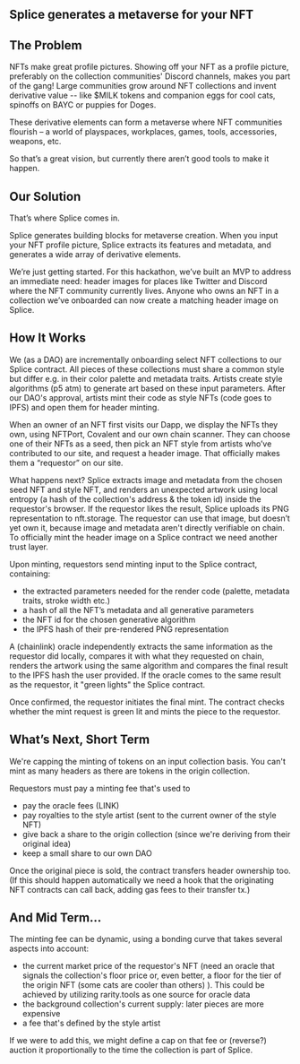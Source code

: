 ## Splice generates a metaverse for your NFT
 
## The Problem 
NFTs make great profile pictures. Showing off your NFT as a profile picture, preferably on the collection communities' Discord channels, makes you part of the gang! Large communities grow around NFT collections and invent derivative value -- like $MILK tokens and companion eggs for cool cats, spinoffs on BAYC or puppies for Doges. 

These derivative elements can form a metaverse where NFT communities flourish – a world of playspaces, workplaces, games, tools, accessories, weapons, etc. 

So that’s a great vision, but currently there aren’t good tools to make it happen. 

## Our Solution
That’s where Splice comes in. 

Splice generates building blocks for metaverse creation. When you input your NFT profile picture, Splice extracts its features and metadata, and generates a wide array of derivative elements.  

We’re just getting started. For this hackathon, we’ve built an MVP to address an immediate need: header images for places like Twitter and Discord where the NFT community currently lives. Anyone who owns an NFT in a collection we’ve onboarded can now create a matching header image on Splice.

## How It Works
We (as a DAO) are incrementally onboarding select NFT collections to our Splice contract. All pieces of these collections must share a common style but differ e.g. in their color palette and metadata traits. Artists create style algorithms (p5 atm) to generate art based on these input parameters. After our DAO's approval, artists mint their code as style NFTs (code goes to IPFS) and open them for header minting.

When an owner of an NFT first visits our Dapp, we display the NFTs they own, using NFTPort, Covalent and our own chain scanner. They can choose one of their NFTs as a seed, then pick an NFT style from artists who’ve contributed to our site, and request a header image. That officially makes them a “requestor” on our site. 

What happens next? Splice extracts image and metadata from the chosen seed NFT and style NFT, and renders an unexpected artwork using local entropy (a hash of the collection's address & the token id) inside the requestor's browser. If the requestor likes the result, Splice uploads its PNG representation to nft.storage. The requestor can use that image, but doesn’t yet own it, because image and metadata aren't directly verifiable on chain. To officially mint the header image on a Splice contract we need another trust layer.

Upon minting, requestors send minting input to the Splice contract, containing:

- the extracted parameters needed for the render code (palette, metadata traits, stroke width etc.)
- a hash of all the NFT’s metadata and all generative parameters 
- the NFT id for the chosen generative algorithm 
- the IPFS hash of their pre-rendered PNG representation

A (chainlink) oracle independently extracts the same information as the requestor did locally, compares it with what they requested on chain, renders the artwork using the same algorithm and compares the final result to the IPFS hash the user provided. If the oracle comes to the same result as the requestor, it "green lights" the Splice contract. 

Once confirmed, the requestor initiates the final mint. The contract checks whether the mint request is green lit and mints the piece to the requestor.

## What’s Next, Short Term
We're capping the minting of tokens on an input collection basis. You can't mint as many headers as there are tokens in the origin collection. 

Requestors must pay a minting fee that's used to

- pay the oracle fees (LINK)
- pay royalties to the style artist (sent to the current owner of the style NFT)
- give back a share to the origin collection (since we're deriving from their original idea)
- keep a small share to our own DAO

Once the original piece is sold, the contract transfers header ownership too. (If this should happen automatically we need a hook that the originating NFT contracts can call back, adding gas fees to their transfer tx.)

## And Mid Term...
The minting fee can be dynamic, using a bonding curve that takes several aspects into account:

- the current market price of the requestor's NFT (need an oracle that signals the collection's floor price or, even better, a floor for the tier of the origin NFT (some cats are cooler than others) ). This could be achieved by utilizing rarity.tools as one source for oracle data
- the background collection's current supply: later pieces are more expensive
- a fee that's defined by the style artist

If we were to add this, we might define a cap on that fee or (reverse?) auction it proportionally to the time the collection is part of Splice.
